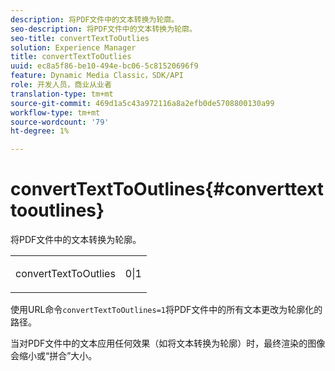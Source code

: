 ```yaml
---
description: 将PDF文件中的文本转换为轮廓。
seo-description: 将PDF文件中的文本转换为轮廓。
seo-title: convertTextToOutlies
solution: Experience Manager
title: convertTextToOutlies
uuid: ec8a5f86-be10-494e-bc06-5c81520696f9
feature: Dynamic Media Classic，SDK/API
role: 开发人员，商业从业者
translation-type: tm+mt
source-git-commit: 469d1a5c43a972116a8a2efb0de5708800130a99
workflow-type: tm+mt
source-wordcount: '79'
ht-degree: 1%

---
```



# convertTextToOutlines{#converttexttooutlines}

将PDF文件中的文本转换为轮廓。

<table id="simpletable_FDE0D8786BC747AF87A336452500E695"> 
 <tr class="strow"> 
  <td class="stentry"> <p><span class="codeph"> convertTextToOutlies</span> </p> </td> 
  <td class="stentry"> <p>0|1 </p></td> 
 </tr> 
</table>

使用URL命令`convertTextToOutlines=1`将PDF文件中的所有文本更改为轮廓化的路径。

当对PDF文件中的文本应用任何效果（如将文本转换为轮廓）时，最终渲染的图像会缩小或“拼合”大小。

